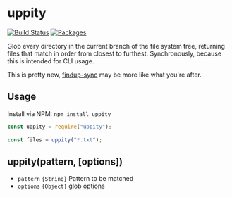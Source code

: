 uppity
======

[![Build Status](https://travis-ci.org/arenanet/uppity.svg?branch=master)](https://travis-ci.org/arenanet/uppity) [![Packages](https://david-dm.org/arenanet/uppity.svg)](https://david-dm.org/arenanet/uppity)

Glob every directory in the current branch of the file system tree, returning files that match in order from closest to furthest. Synchronously, because this is intended for CLI usage.

This is pretty new, [findup-sync](https://github.com/cowboy/node-findup-sync/) may be more like what you're after.

## Usage ##

Install via NPM: `npm install uppity`

```javascript
const uppity = require("uppity");
    
const files = uppity("*.txt");
```

## uppity(pattern, [options]) ##

* `pattern` `{String}` Pattern to be matched
* `options` `{Object}` [glob options](https://github.com/isaacs/node-glob#options)
